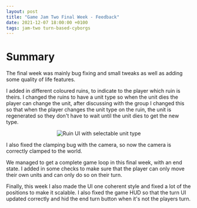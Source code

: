 ```yaml
---
layout: post
title: "Game Jam Two Final Week - Feedback"
date: 2021-12-07 18:00:00 +0100
tags: jam-two turn-based-cyborgs
---
```


# Summary
The final week was mainly bug fixing and small tweaks as well as adding some quality of life features.

I added in different coloured ruins, to indicate to the player which ruin is theirs. I changed the ruins to have a unit type so when the unit dies the player can change the unit, after discussing with the group I changed this so that when the player changes the unit type on the ruin, the unit is regenerated so they don't have to wait until the unit dies to get the new type. 

<p align="center">
  <img src="{{site.baseurl}}/assets/jam-two/ruin-ui.png" alt="Ruin UI with selectable unit type"/>
</p> 

I also fixed the clamping bug with the camera, so now the camera is correctly clamped to the world.

We managed to get a complete game loop in this final week, with an end state. I added in some checks to make sure that the player can only move their own units and can only do so on their turn. 

Finally, this week I also made the UI one coherent style and fixed a lot of the positions to make it scalable. I also fixed the game HUD so that the turn UI updated correctly and hid the end turn button when it's not the players turn.